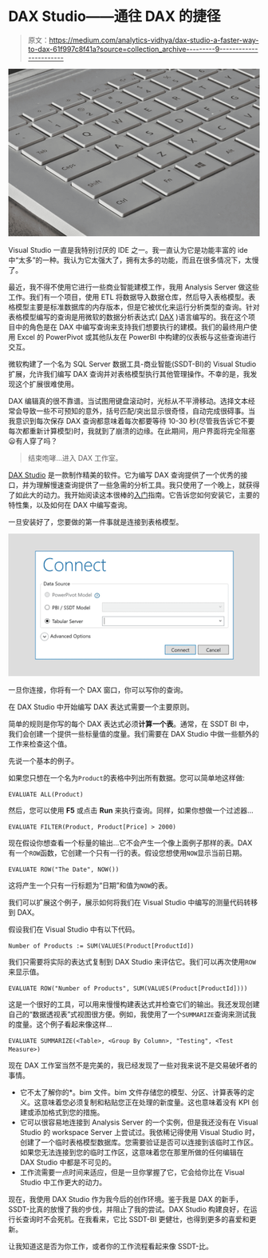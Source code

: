 # DAX Studio——通往 DAX 的捷径

> 原文：<https://medium.com/analytics-vidhya/dax-studio-a-faster-way-to-dax-61f997c8f41a?source=collection_archive---------9----------------------->

![](img/6ac30c8bbc6f1aa54de73a84258064fa.png)

Visual Studio 一直是我特别讨厌的 IDE 之一。我一直认为它是功能丰富的 ide 中“太多”的一种。我认为它太强大了，拥有太多的功能，而且在很多情况下，太慢了。

最近，我不得不使用它进行一些商业智能建模工作，我用 Analysis Server 做这些工作。我们有一个项目，使用 ETL 将数据导入数据仓库，然后导入表格模型。表格模型主要是标准数据库的内存版本，但是它被优化来运行分析类型的查询。针对表格模型编写的查询是用微软的数据分析表达式( [DAX](https://docs.microsoft.com/en-us/dax/) )语言编写的。我在这个项目中的角色是在 DAX 中编写查询来支持我们想要执行的建模。我们的最终用户使用 Excel 的 PowerPivot 或其他队友在 PowerBI 中构建的仪表板与这些查询进行交互。

微软构建了一个名为 SQL Server 数据工具-商业智能(SSDT-BI)的 Visual Studio 扩展，允许我们编写 DAX 查询并对表格模型执行其他管理操作。不幸的是，我发现这个扩展很难使用。

DAX 编辑真的很不靠谱。当试图用键盘滚动时，光标从不平滑移动。选择文本经常会导致一些不可预知的意外，括号匹配/突出显示很奇怪，自动完成很碍事。当我意识到每次保存 DAX 查询都意味着每次都要等待 10-30 秒(尽管我告诉它不要每次都重新计算模型)时，我就到了崩溃的边缘。在此期间，用户界面将完全阻塞😦有人穿了吗？

> 结束咆哮…进入 DAX 工作室。

[DAX Studio](https://www.sqlbi.com/tools/dax-studio/) 是一款制作精美的软件。它为编写 DAX 查询提供了一个优秀的接口，并为理解慢速查询提供了一些急需的分析工具。我只使用了一个晚上，就获得了如此大的动力。我开始阅读这本很棒的[入门](https://exceleratorbi.com.au/getting-started-dax-studio/)指南。它告诉您如何安装它，主要的特性集，以及如何在 DAX 中编写查询。

一旦安装好了，您要做的第一件事就是连接到表格模型。

![](img/9908b1102b2071dac1144cd47b6e367c.png)

一旦你连接，你将有一个 DAX 窗口，你可以写你的查询。

在 DAX Studio 中开始编写 DAX 表达式需要一个主要原则。

简单的规则是你写的每个 DAX 表达式必须**计算一个表**。通常，在 SSDT BI 中，我们会创建一个提供一些标量值的度量。我们需要在 DAX Studio 中做一些额外的工作来检查这个值。

先说一个基本的例子。

如果您只想在一个名为`Product`的表格中列出所有数据。您可以简单地这样做:

`EVALUATE ALL(Product)`

然后，您可以使用 **F5** 或点击 **Run** 来执行查询。同样，如果你想做一个过滤器…

`EVALUATE FILTER(Product, Product[Price] > 2000)`

现在假设你想查看一个标量的输出…它不会产生一个像上面例子那样的表。DAX 有一个`ROW`函数，它创建一个只有一行的表。假设您想使用`NOW`显示当前日期。

`EVALUATE ROW("The Date", NOW())`

这将产生一个只有一行标题为“日期”和值为`NOW`的表。

我们可以扩展这个例子，展示如何将我们在 Visual Studio 中编写的测量代码转移到 DAX。

假设我们在 Visual Studio 中有以下代码。

`Number of Products := SUM(VALUES(Product[ProductId])`

我们只需要将实际的表达式复制到 DAX Studio 来评估它。我们可以再次使用`ROW`来显示值。

`EVALUATE ROW("Number of Products", SUM(VALUES(Product[ProductId])))`

这是一个很好的工具，可以用来慢慢构建表达式并检查它们的输出。我还发现创建自己的“数据透视表”式视图很方便。例如，我使用了一个`SUMMARIZE`查询来测试我的度量。这个例子看起来像这样…

`EVALUATE SUMMARIZE(<Table>, <Group By Column>, "Testing", <Test Measure>)`

现在 DAX 工作室当然不是完美的，我已经发现了一些对我来说不是交易破坏者的事情。

*   它不太了解你的*。bim 文件。bim 文件存储您的模型、分区、计算表等的定义。这意味着您必须复制和粘贴您正在处理的新度量。这也意味着没有 KPI 创建或添加格式到您的措施。
*   它可以很容易地连接到 Analysis Server 的一个实例，但是我还没有在 Visual Studio 的 workspace Server 上尝试过。我依稀记得使用 Visual Studio 时，创建了一个临时表格模型数据库。您需要验证是否可以连接到该临时工作区。如果您无法连接到您的临时工作区，这意味着您在那里所做的任何编辑在 DAX Studio 中都是不可见的。
*   工作流需要一点时间来适应，但是一旦你掌握了它，它会给你比在 Visual Studio 中工作更大的动力。

现在，我使用 DAX Studio 作为我今后的创作环境。鉴于我是 DAX 的新手，SSDT-比真的放慢了我的步伐，并阻止了我的尝试。DAX Studio 构建良好，在运行长查询时不会死机。在我看来，它比 SSDT-BI 更健壮，也得到更多的喜爱和更新。

让我知道这是否为你工作，或者你的工作流程看起来像 SSDT-比。
